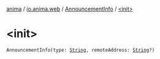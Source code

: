 [anima](../../index.md) / [io.anima.web](../index.md) / [AnnouncementInfo](index.md) / [&lt;init&gt;](./-init-.md)

# &lt;init&gt;

`AnnouncementInfo(type: `[`String`](https://kotlinlang.org/api/latest/jvm/stdlib/kotlin/-string/index.html)`, remoteAddress: `[`String`](https://kotlinlang.org/api/latest/jvm/stdlib/kotlin/-string/index.html)`?)`